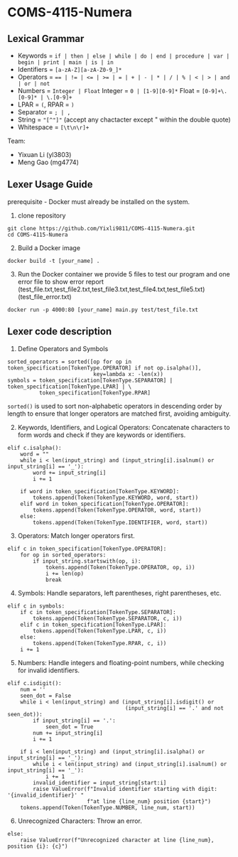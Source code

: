# COMS-4115-Numera

## Lexical Grammar
- Keywords = `if | then | else | while | do | end | procedure | var | begin | print | main | is | in`
- Identifiers = `[a-zA-Z][a-zA-Z0-9_]*`
- Operators = `== | != | <= | >= | = | + | - | * | / | % | < | > | and | or | not`
- Numbers = `Integer | Float` Integer = `0 | [1-9][0-9]*`  Float = `[0-9]+\.[0-9]* | \.[0-9]+`
- LPAR = `(`, RPAR = `)`
- Separator = `; | ,`
- String = `"[^"]"` (accept any chactacter except " within the double quote)
- Whitespace = `[\t\n\r]+`

Team:
* Yixuan Li (yl3803)
* Meng Gao (mg4774)

## Lexer Usage Guide

prerequisite 
    - Docker must already be installed on the system.

1. clone repository
```
git clone https://github.com/Yixli9811/COMS-4115-Numera.git 
cd COMS-4115-Numera
```

2. Build a Docker image
```
docker build -t [your_name] .
```
3. Run the Docker container
    we provide 5 files to test our program and one error file to show error report  
    (test_file.txt,test_file2.txt,test_file3.txt,test_file4.txt,test_file5.txt) (test_file_error.txt)
```
docker run -p 4000:80 [your_name] main.py test/test_file.txt
```

## Lexer code description
1. Define Operators and Symbols  
```
sorted_operators = sorted([op for op in token_specification[TokenType.OPERATOR] if not op.isalpha()],
                           key=lambda x: -len(x))
symbols = token_specification[TokenType.SEPARATOR] | token_specification[TokenType.LPAR] | \
          token_specification[TokenType.RPAR]
```
`sorted()` is used to sort non-alphabetic operators in descending order by length to ensure that longer operators are matched first, avoiding ambiguity.     

2. Keywords, Identifiers, and Logical Operators: Concatenate characters to form words and check if they are keywords or identifiers.
```
elif c.isalpha():
    word = ""
    while i < len(input_string) and (input_string[i].isalnum() or input_string[i] == '_'):
        word += input_string[i]
        i += 1

    if word in token_specification[TokenType.KEYWORD]:
        tokens.append(Token(TokenType.KEYWORD, word, start))
    elif word in token_specification[TokenType.OPERATOR]:
        tokens.append(Token(TokenType.OPERATOR, word, start))
    else:
        tokens.append(Token(TokenType.IDENTIFIER, word, start))
```
3. Operators: Match longer operators first.   
```
elif c in token_specification[TokenType.OPERATOR]:
    for op in sorted_operators:
        if input_string.startswith(op, i):
            tokens.append(Token(TokenType.OPERATOR, op, i))
            i += len(op)
            break
```
4. Symbols: Handle separators, left parentheses, right parentheses, etc.   
```
elif c in symbols:
    if c in token_specification[TokenType.SEPARATOR]:
        tokens.append(Token(TokenType.SEPARATOR, c, i))
    elif c in token_specification[TokenType.LPAR]:
        tokens.append(Token(TokenType.LPAR, c, i))
    else:
        tokens.append(Token(TokenType.RPAR, c, i))
    i += 1
```
5. Numbers: Handle integers and floating-point numbers, while checking for invalid identifiers.   
```
elif c.isdigit():
    num = ''
    seen_dot = False
    while i < len(input_string) and (input_string[i].isdigit() or
                                     (input_string[i] == '.' and not seen_dot)):
        if input_string[i] == '.':
            seen_dot = True
        num += input_string[i]
        i += 1

    if i < len(input_string) and (input_string[i].isalpha() or input_string[i] == '_'):
        while i < len(input_string) and (input_string[i].isalnum() or input_string[i] == '_'):
            i += 1
        invalid_identifier = input_string[start:i]
        raise ValueError(f"Invalid identifier starting with digit: '{invalid_identifier}' "
                         f"at line {line_num} position {start}")
    tokens.append(Token(TokenType.NUMBER, line_num, start))
```
6. Unrecognized Characters: Throw an error.   
```
else:
    raise ValueError(f"Unrecognized character at line {line_num}, position {i}: {c}")
```



